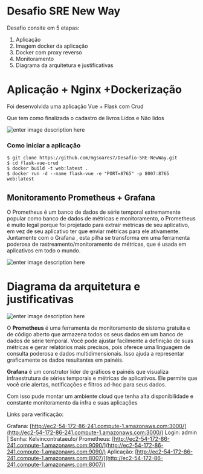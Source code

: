 # Desafio SRE New Way

Desafio consite em 5 etapas:

1. Aplicação
2. Imagem docker da aplicação 
3. Docker  com proxy reverso
4. Monitoramento 
5. Diagrama da arquitetura e justificativas


# Aplicação + Nginx +Dockerização

Foi desenvolvida uma aplicação Vue + Flask com Crud

Que tem como finalizada o cadastro de livros Lidos e Não lidos

![enter image description here](https://i.imgur.com/G79oq22.gif)

### Como iniciar a aplicação

    $ git clone https://github.com/mgsoares7/Desafio-SRE-NewWay.git
    $ cd flask-vue-crud
    $ docker build -t web:latest .
    $ docker run -d --name flask-vue -e "PORT=8765" -p 8007:8765 web:latest


## Monitoramento Prometheus + Grafana

O Prometheus é um banco de dados de série temporal extremamente popular como banco de dados de métricas e monitoramento, o Prometheus é muito legal porque foi projetado para extrair métricas de seu aplicativo, em vez de seu aplicativo ter que enviar métricas para ele ativamente. Juntamente com o Grafana , esta pilha se transforma em uma ferramenta poderosa de rastreamento/monitoramento de métricas, que é usada em aplicativos em todo o mundo.

![enter image description here](https://i.imgur.com/CPGA2rn.png)


# Diagrama da arquitetura e justificativas

![enter image description here](https://i.imgur.com/o55NSAY.png)

O **Prometheus** é uma ferramenta de monitoramento de sistema gratuita e de código aberto que armazena todos os seus dados em um banco de dados de série temporal. Você pode ajustar facilmente a definição de suas métricas e gerar relatórios mais precisos, pois oferece uma linguagem de consulta poderosa e dados multidimensionais. Isso ajuda a representar graficamente os dados resultantes em painéis.

**Grafana** é um construtor líder de gráficos e painéis que visualiza infraestrutura de séries temporais e métricas de aplicativos. Ele permite que você crie alertas, notificações e filtros ad-hoc para seus dados.

Com isso pude montar um ambiente cloud que tenha alta disponibilidade e constante monitoramento da infra e suas aplicações

Links para verificação:

Grafana: [http://ec2-54-172-86-241.compute-1.amazonaws.com:3000/](http://ec2-54-172-86-241.compute-1.amazonaws.com:3000/) 
Login: admin | Senha: Kelvincontrataeu!o/
Prometheus: [http://ec2-54-172-86-241.compute-1.amazonaws.com:9090/](http://ec2-54-172-86-241.compute-1.amazonaws.com:9090/)
Aplicação: [http://ec2-54-172-86-241.compute-1.amazonaws.com:8007/](http://ec2-54-172-86-241.compute-1.amazonaws.com:8007/)
